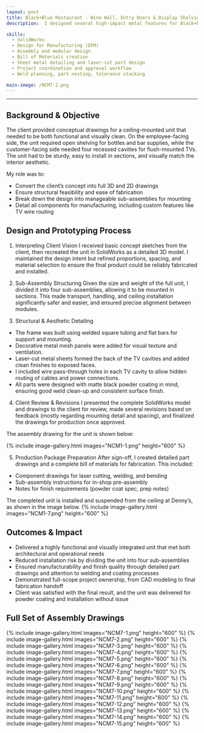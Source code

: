 ```yaml
---
layout: post
title: Black+Blue Restaurant - Wine Wall, Entry Doors & Display Shelving
description:  I designed several high-impact metal features for Black+Blue, a premium steakhouse in Toronto’s Entertainment District. These included a set of grand antique bronze entrance doors, a large wine display with an integrated rolling ladder, and custom liquor shelving mounted along a central bar column. I was responsible for the full CAD development and shop drawing package, coordinating revisions, and overseeing fabrication readiness.

skills: 
  - SolidWorks
  - Design for Manufacturing (DFM)
  - Assembly and modular design
  - Bill of Materials creation
  - Sheet metal detailing and laser-cut part design
  - Project coordination and approval workflow
  - Weld planning, part nesting, tolerance stacking

main-image: /NCM7-2.png
---
```


---
## Background & Objective
The client provided conceptual drawings for a ceiling-mounted unit that needed to be both functional and visually clean. On the employee-facing side, the unit required open shelving for bottles and bar supplies, while the customer-facing side needed four recessed cavities for flush-mounted TVs. The unit had to be sturdy, easy to install in sections, and visually match the interior aesthetic.

My role was to:

- Convert the client’s concept into full 3D and 2D drawings
- Ensure structural feasibility and ease of fabrication
- Break down the design into manageable sub-assemblies for mounting
- Detail all components for manufacturing, including custom features like TV wire routing

## Design and Prototyping Process
1. Interpreting Client Vision
I received basic concept sketches from the client, then recreated the unit in SolidWorks as a detailed 3D model. I maintained the design intent but refined proportions, spacing, and material selection to ensure the final product could be reliably fabricated and installed.

2. Sub-Assembly Structuring
Given the size and weight of the full unit, I divided it into four sub-assemblies, allowing it to be mounted in sections. This made transport, handling, and ceiling installation significantly safer and easier, and ensured precise alignment between modules.

3. Structural & Aesthetic Detailing

- The frame was built using welded square tubing and flat bars for support and mounting.
- Decorative metal mesh panels were added for visual texture and ventilation.
- Laser-cut metal sheets formed the back of the TV cavities and added clean finishes to exposed faces.
- I included wire pass-through holes in each TV cavity to allow hidden routing of cables and power connections.
- All parts were designed with matte black powder coating in mind, ensuring good weld clean-up and consistent surface finish.

4. Client Review & Revisions
I presented the complete SolidWorks model and drawings to the client for review, made several revisions based on feedback (mostly regarding mounting detail and spacing), and finalized the drawings for production once approved.

The assembly drawing for the unit is shown below:

{% include image-gallery.html images="NCM1-1.png" height="600" %} 

5. Production Package Preparation
After sign-off, I created detailed part drawings and a complete bill of materials for fabrication. This included:

- Component drawings for laser cutting, welding, and bending
- Sub-assembly instructions for in-shop pre-assembly
- Notes for finish requirements (powder coat spec, prep notes)

The completed unit is installed and suspended from the ceiling at Denny’s, as shown in the image below.
{% include image-gallery.html images="NCM1-7.png" height="600" %} 

## Outcomes & Impact 
- Delivered a highly functional and visually integrated unit that met both architectural and operational needs
- Reduced installation risk by dividing the unit into four sub-assemblies
- Ensured manufacturability and finish quality through detailed part drawings and attention to welding and coating processes
- Demonstrated full-scope project ownership, from CAD modeling to final fabrication handoff
- Client was satisfied with the final result, and the unit was delivered for powder coating and installation without issue

## Full Set of Assembly Drawings
{% include image-gallery.html images="NCM7-1.png" height="600" %}
{% include image-gallery.html images="NCM7-2.png" height="600" %} 
{% include image-gallery.html images="NCM7-3.png" height="600" %} 
{% include image-gallery.html images="NCM7-4.png" height="600" %} 
{% include image-gallery.html images="NCM7-5.png" height="600" %} 
{% include image-gallery.html images="NCM7-6.png" height="600" %} 
{% include image-gallery.html images="NCM7-7.png" height="600" %}
{% include image-gallery.html images="NCM7-8.png" height="600" %} 
{% include image-gallery.html images="NCM7-9.png" height="600" %} 
{% include image-gallery.html images="NCM7-10.png" height="600" %} 
{% include image-gallery.html images="NCM7-11.png" height="600" %} 
{% include image-gallery.html images="NCM7-12.png" height="600" %} 
{% include image-gallery.html images="NCM7-13.png" height="600" %} 
{% include image-gallery.html images="NCM7-14.png" height="600" %} 
{% include image-gallery.html images="NCM7-15.png" height="600" %} 
